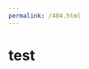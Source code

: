```yaml
---
permalink: /404.html
---
```

<!DOCTYPE html>
<html lang="en" dir="ltr">
  <head>
    <meta charset="utf-8">
    <title></title>
  </head>
  <body>
    <h1>test</h1>
  </body>
</html>
